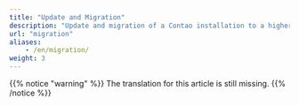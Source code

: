 ```yaml
---
title: "Update and Migration"
description: "Update and migration of a Contao installation to a higher major version."
url: "migration"
aliases:
    - /en/migration/
weight: 3
---
```


{{% notice "warning" %}}
The translation for this article is still missing.
{{% /notice %}}
